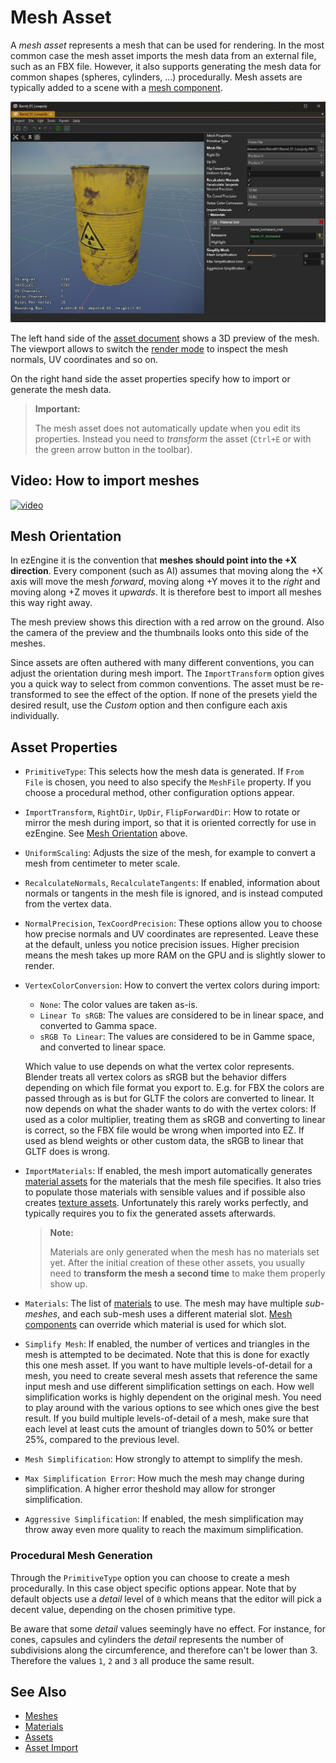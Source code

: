 # Mesh Asset

A *mesh asset* represents a mesh that can be used for rendering. In the most common case the mesh asset imports the mesh data from an external file, such as an FBX file. However, it also supports generating the mesh data for common shapes (spheres, cylinders, ...) procedurally. Mesh assets are typically added to a scene with a [mesh component](mesh-component.md).

![Mesh Asset](media/mesh-asset.jpg)

The left hand side of the [asset document](../../assets/assets-overview.md) shows a 3D preview of the mesh. The viewport allows to switch the [render mode](../../editor/editor-views.md#render-modes) to inspect the mesh normals, UV coordinates and so on.

On the right hand side the asset properties specify how to import or generate the mesh data.

> **Important:**
>
> The mesh asset does not automatically update when you edit its properties. Instead you need to *transform* the asset (`Ctrl+E` or with the green arrow button in the toolbar).

## Video: How to import meshes

[![video](https://img.youtube.com/vi/XBO4OPcF2bs/0.jpg)](https://www.youtube.com/watch?v=XBO4OPcF2bs)

## Mesh Orientation

In ezEngine it is the convention that **meshes should point into the +X direction**. Every component (such as AI) assumes that moving along the +X axis will move the mesh *forward*, moving along +Y moves it to the *right* and moving along +Z moves it *upwards*. It is therefore best to import all meshes this way right away.

The mesh preview shows this direction with a red arrow on the ground. Also the camera of the preview and the thumbnails looks onto this side of the meshes.

Since assets are often authered with many different conventions, you can adjust the orientation during mesh import. The `ImportTransform` option gives you a quick way to select from common conventions. The asset must be re-transformed to see the effect of the option. If none of the presets yield the desired result, use the *Custom* option and then configure each axis individually.

## Asset Properties

* `PrimitiveType`: This selects how the mesh data is generated. If `From File` is chosen, you need to also specify the `MeshFile` property. If you choose a procedural method, other configuration options appear.

* `ImportTransform`, `RightDir`, `UpDir`, `FlipForwardDir`: How to rotate or mirror the mesh during import, so that it is oriented correctly for use in ezEngine. See [Mesh Orientation](#mesh-orientation) above.

* `UniformScaling`: Adjusts the size of the mesh, for example to convert a mesh from centimeter to meter scale.

* `RecalculateNormals`, `RecalculateTangents`: If enabled, information about normals or tangents in the mesh file is ignored, and is instead computed from the vertex data.

* `NormalPrecision`, `TexCoordPrecision`: These options allow you to choose how precise normals and UV coordinates are represented. Leave these at the default, unless you notice precision issues. Higher precision means the mesh takes up more RAM on the GPU and is slightly slower to render.

* `VertexColorConversion`: How to convert the vertex colors during import:
  * `None`: The color values are taken as-is.
  * `Linear To sRGB`: The values are considered to be in linear space, and converted to Gamma space.
  * `sRGB To Linear`: The values are considered to be in Gamme space, and converted to linear space.
  
  Which value to use depends on what the vertex color represents. Blender treats all vertex colors as sRGB but the behavior differs depending on which file format you export to. E.g. for FBX the colors are passed through as is but for GLTF the colors are converted to linear. It now depends on what the shader wants to do with the vertex colors: If used as a color multiplier, treating them as sRGB and converting to linear is correct, so the FBX file would be wrong when imported into EZ. If used as blend weights or other custom data, the sRGB to linear that GLTF does is wrong.

* `ImportMaterials`: If enabled, the mesh import automatically generates [material assets](../../materials/materials-overview.md) for the materials that the mesh file specifies. It also tries to populate those materials with sensible values and if possible also creates [texture assets](../textures-overview.md). Unfortunately this rarely works perfectly, and typically requires you to fix the generated assets afterwards.

  > **Note:**
  >
  > Materials are only generated when the mesh has no materials set yet. After the initial creation of these other assets, you usually need to **transform the mesh a second time** to make them properly show up.

* `Materials`: The list of [materials](../../materials/materials-overview.md) to use. The mesh may have multiple *sub-meshes*, and each sub-mesh uses a different material slot. [Mesh components](mesh-component.md) can override which material is used for which slot.

* `Simplify Mesh`: If enabled, the number of vertices and triangles in the mesh is attempted to be decimated. Note that this is done for exactly this one mesh asset. If you want to have multiple levels-of-detail for a mesh, you need to create several mesh assets that reference the same input mesh and use different simplification settings on each. How well simplification works is highly dependent on the original mesh. You need to play around with the various options to see which ones give the best result. If you build multiple levels-of-detail of a mesh, make sure that each level at least cuts the amount of triangles down to 50% or better 25%, compared to the previous level.

* `Mesh Simplification`: How strongly to attempt to simplify the mesh.

* `Max Simplification Error`: How much the mesh may change during simplification. A higher error theshold may allow for stronger simplification.

* `Aggressive Simplification`: If enabled, the mesh simplification may throw away even more quality to reach the maximum simplification.

### Procedural Mesh Generation

Through the `PrimitiveType` option you can choose to create a mesh procedurally. In this case object specific options appear. Note that by default objects use a *detail* level of `0` which means that the editor will pick a decent value, depending on the chosen primitive type.

Be aware that some *detail* values seemingly have no effect. For instance, for cones, capsules and cylinders the *detail* represents the number of subdivisions along the circumference, and therefore can't be lower than 3. Therefore the values `1`, `2` and `3` all produce the same result.

## See Also

* [Meshes](meshes-overview.md)
* [Materials](../../materials/materials-overview.md)
* [Assets](../../assets/assets-overview.md)
* [Asset Import](../../assets/import-assets.md)
